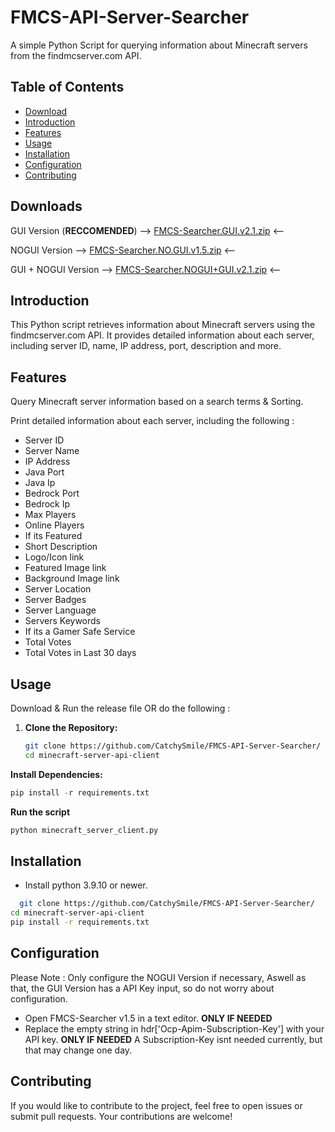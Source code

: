 
# FMCS-API-Server-Searcher
A simple Python Script for querying information about Minecraft servers from the findmcserver.com API.

## Table of Contents

- [Download](#Downloads)
- [Introduction](#introduction)
- [Features](#features)
- [Usage](#usage)
- [Installation](#installation)
- [Configuration](#configuration)
- [Contributing](#contributing)

## Downloads
GUI Version (**RECCOMENDED**) --> [FMCS-Searcher.GUI.v2.1.zip](https://github.com/CatchySmile/FMCS-API-Server-Searcher/files/13345030/FMCS-Searcher.GUI.v2.1.zip) <--

NOGUI Version --> [FMCS-Searcher.NO.GUI.v1.5.zip](https://github.com/CatchySmile/FMCS-API-Server-Searcher/files/13345041/FMCS-Searcher.NO.GUI.v1.5.zip) <--

GUI + NOGUI Version --> [FMCS-Searcher.NOGUI+GUI.v2.1.zip](https://github.com/CatchySmile/FMCS-API-Server-Searcher/files/13345029/FMCS-Searcher.NOGUI%2BGUI.v2.1.zip) <--

## Introduction

This Python script retrieves information about Minecraft servers using the findmcserver.com API. It provides detailed information about each server, including server ID, name, IP address, port, description and more.

## Features

Query Minecraft server information based on a search terms & Sorting.

Print detailed information about each server, including the following :

- Server ID
- Server Name
- IP Address
- Java Port
- Java Ip
- Bedrock Port
- Bedrock Ip
- Max Players
- Online Players
- If its Featured
- Short Description
- Logo/Icon link
- Featured Image link
- Background Image link
- Server Location
- Server Badges
- Server Language
- Servers Keywords
- If its a Gamer Safe Service
- Total Votes
- Total Votes in Last 30 days
## Usage

Download & Run the release file OR do the following :

1. **Clone the Repository:**
   ```bash
   git clone https://github.com/CatchySmile/FMCS-API-Server-Searcher/
   cd minecraft-server-api-client
   ```
**Install Dependencies:**
```py
pip install -r requirements.txt
```
**Run the script**
```py
python minecraft_server_client.py
```
## Installation
- Install python 3.9.10 or newer.

```bash
  git clone https://github.com/CatchySmile/FMCS-API-Server-Searcher/
cd minecraft-server-api-client
pip install -r requirements.txt
```

## Configuration
Please Note : Only configure the NOGUI Version if necessary, Aswell as that, the GUI Version has a API Key input, so do not worry about configuration.

- Open FMCS-Searcher v1.5 in a text editor. **ONLY IF NEEDED**
- Replace the empty string in hdr['Ocp-Apim-Subscription-Key'] with your API key. **ONLY IF NEEDED**
A Subscription-Key isnt needed currently, but that may change one day.

## Contributing
If you would like to contribute to the project, feel free to open issues or submit pull requests. Your contributions are welcome!
